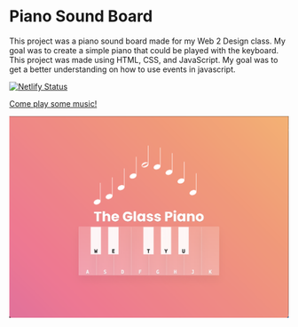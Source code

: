 # Piano Sound Board

This project was a piano sound board made for my Web 2 Design class. My goal was to create a simple piano that could be played with the keyboard. This project was made using HTML, CSS, and JavaScript. My goal was to get a better understanding on how to use events in javascript.

[![Netlify Status](https://api.netlify.com/api/v1/badges/ce410fe0-fc84-4bc3-a9c1-c2dcc6de19cb/deploy-status)](https://app.netlify.com/sites/cesar-martinez-sound-board/deploys)

[Come play some music!](https://cesar-martinez-sound-board.netlify.app/)

![Piano](Piano.png)
